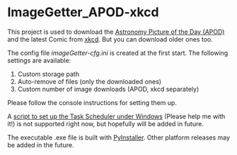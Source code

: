 # ImageGetter_APOD-xkcd

This project is used to download the [Astronomy Picture of the Day (APOD)](https://apod.nasa.gov/) and the latest Comic from [xkcd](https://xkcd.com/). But you can download older ones too.

The config file *imageGetter-cfg.ini* is created at the first start. The following settings are available:
1. Custom storage path
2. Auto-remove of files (only the downloaded ones)
3. Custom number of image downloads (APOD, xkcd separately)

Please follow the console instructions for setting them up.

A [script to set up the Task Scheduler under Windows](https://github.com/1amn0body/ImageGetter_APOD-xkcd/blob/master/TaskSchedulerSetup.bat) (Please help me with it!) is not supported right now, but hopefully will be added in future.

The executable .exe file is built with [PyInstaller](https://www.pyinstaller.org/).
Other platform releases may be added in the future.
